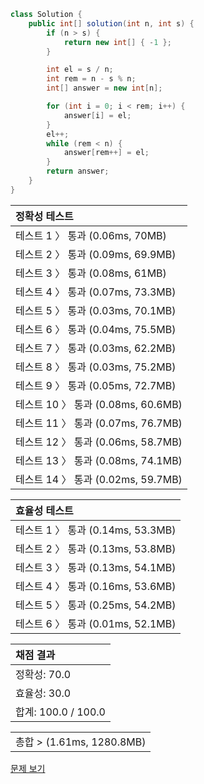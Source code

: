 ```java
class Solution {
    public int[] solution(int n, int s) {
        if (n > s) {
            return new int[] { -1 };
        }

        int el = s / n;
        int rem = n - s % n;
        int[] answer = new int[n];

        for (int i = 0; i < rem; i++) {
            answer[i] = el;
        }
        el++;
        while (rem < n) {
            answer[rem++] = el;
        }
        return answer;
    }
}
```
 | 정확성 테스트 |
 |  :-  |
 | 테스트 1 〉 통과 (0.06ms, 70MB) |
 | 테스트 2 〉 통과 (0.09ms, 69.9MB) |
 | 테스트 3 〉 통과 (0.08ms, 61MB) |
 | 테스트 4 〉 통과 (0.07ms, 73.3MB) |
 | 테스트 5 〉 통과 (0.03ms, 70.1MB) |
 | 테스트 6 〉 통과 (0.04ms, 75.5MB) |
 | 테스트 7 〉 통과 (0.03ms, 62.2MB) |
 | 테스트 8 〉 통과 (0.03ms, 75.2MB) |
 | 테스트 9 〉 통과 (0.05ms, 72.7MB) |
 | 테스트 10 〉 통과 (0.08ms, 60.6MB) |
 | 테스트 11 〉 통과 (0.07ms, 76.7MB) |
 | 테스트 12 〉 통과 (0.06ms, 58.7MB) |
 | 테스트 13 〉 통과 (0.08ms, 74.1MB) |
 | 테스트 14 〉 통과 (0.02ms, 59.7MB) |

 | 효율성 테스트 |
 | :- |
 | 테스트 1 〉 통과 (0.14ms, 53.3MB) |
 | 테스트 2 〉 통과 (0.13ms, 53.8MB) |
 | 테스트 3 〉 통과 (0.13ms, 54.1MB) |
 | 테스트 4 〉 통과 (0.16ms, 53.6MB) |
 | 테스트 5 〉 통과 (0.25ms, 54.2MB) |
 | 테스트 6 〉 통과 (0.01ms, 52.1MB) |

 | 채점 결과 |
 | :- |
 | 정확성: 70.0 |
 | 효율성: 30.0 |
 | 합계: 100.0 / 100.0 |

 ||
 | :- |
 | 총합 > (1.61ms, 1280.8MB) |

[문제 보기](https://programmers.co.kr/learn/courses/30/lessons/12938?language=java)